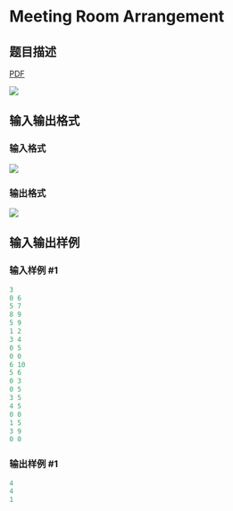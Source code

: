 # Meeting Room Arrangement

## 题目描述

[problemUrl]: https://uva.onlinejudge.org/index.php?option=com_onlinejudge&Itemid=8&category=602&page=show_problem&problem=4432

[PDF](https://uva.onlinejudge.org/external/126/p12694.pdf)

![](https://cdn.luogu.com.cn/upload/vjudge_pic/UVA12694/81f1e2568b8aba0fa528c90599b04b9b9d7ede97.png)

## 输入输出格式

### 输入格式

![](https://cdn.luogu.com.cn/upload/vjudge_pic/UVA12694/ae9c2012d8a48653e5dce509be5b9438dcba960c.png)

### 输出格式

![](https://cdn.luogu.com.cn/upload/vjudge_pic/UVA12694/d2fbca4652256fe9ad3932afb27d6dc4f1e0824b.png)

## 输入输出样例

### 输入样例 #1

```cpp
3
0 6
5 7
8 9
5 9
1 2
3 4
0 5
0 0
6 10
5 6
0 3
0 5
3 5
4 5
0 0
1 5
3 9
0 0
```


### 输出样例 #1

```cpp
4
4
1
```


